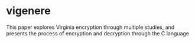 # vigenere
This paper explores Virginia encryption through multiple  studies, and presents the process of encryption and decryption through the  C language
